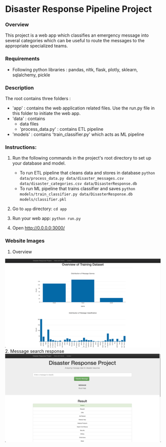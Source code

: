 # Disaster Response Pipeline Project

### Overview
This project is a web app which classifies an emergency message into several categories which can be useful to route the messages to the appropriate specialized teams.

### Requirements
- Following python libraries : pandas, nltk, flask, plotly, sklearn, sqlalchemy, pickle

### Description
The root contains three folders :
- 'app' : contains the web application related files. Use the run.py file in this folder to initiate the web app.
- 'data' : contains
   - data files
   - 'process_data.py' : contains ETL pipeline
- 'models' : contains 'train_classifier.py' which acts as ML pipeline

### Instructions:
1. Run the following commands in the project's root directory to set up your database and model.

    - To run ETL pipeline that cleans data and stores in database
        `python data/process_data.py data/disaster_messages.csv data/disaster_categories.csv data/DisasterResponse.db`
    - To run ML pipeline that trains classifier and saves
        `python models/train_classifier.py data/DisasterResponse.db models/classifier.pkl`

2. Go to `app` directory: `cd app`

3. Run your web app: `python run.py`

4. Open http://0.0.0.0:3000/

### Website Images
1. Overview
<img src="https://github.com/tesla-24/DisasterResponsePipeline/blob/main/resources/overview2.png">
2. Message search response
<img src="https://github.com/tesla-24/DisasterResponsePipeline/blob/main/resources/response.png">
